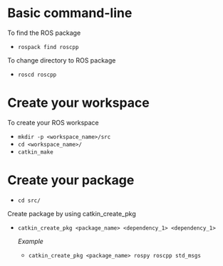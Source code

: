 # Basic command-line
To find the ROS package

- `rospack find roscpp`

To change directory to ROS package

- `roscd roscpp`

# Create your workspace
To create your ROS workspace
- `mkdir -p <workspace_name>/src`
- `cd <workspace_name>/`
- `catkin_make`

# Create your package
   - `cd src/`

Create package by using catkin_create_pkg

- `catkin_create_pkg <package_name> <dependency_1> <dependency_1>`

   <i>Example</i>
   - `catkin_create_pkg <package_name> rospy roscpp std_msgs`
